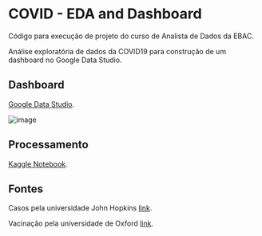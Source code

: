 # COVID - EDA and Dashboard

Código para execução de projeto do curso de Analista de Dados da EBAC.

Análise exploratória de dados da COVID19 para construção de um dashboard no Google Data Studio.

## Dashboard
[Google Data Studio](https://datastudio.google.com/reporting/68f1b012-02ab-4ad5-a0cd-7464026a95e3).

![image](https://user-images.githubusercontent.com/26261244/207444863-de8dce87-97b5-4982-a4dd-1080c8d7f2b8.png)


## Processamento
[Kaggle Notebook](https://www.kaggle.com/code/lucasfontes/covid-eda-and-dashboard).

## Fontes

Casos pela universidade John Hopkins [link](https://github.com/CSSEGISandData/COVID-19/tree/master/csse_covid_19_data/csse_covid_19_daily_reports).

Vacinação pela universidade de Oxford [link](https://covid.ourworldindata.org/data/owid-covid-data.csv).

